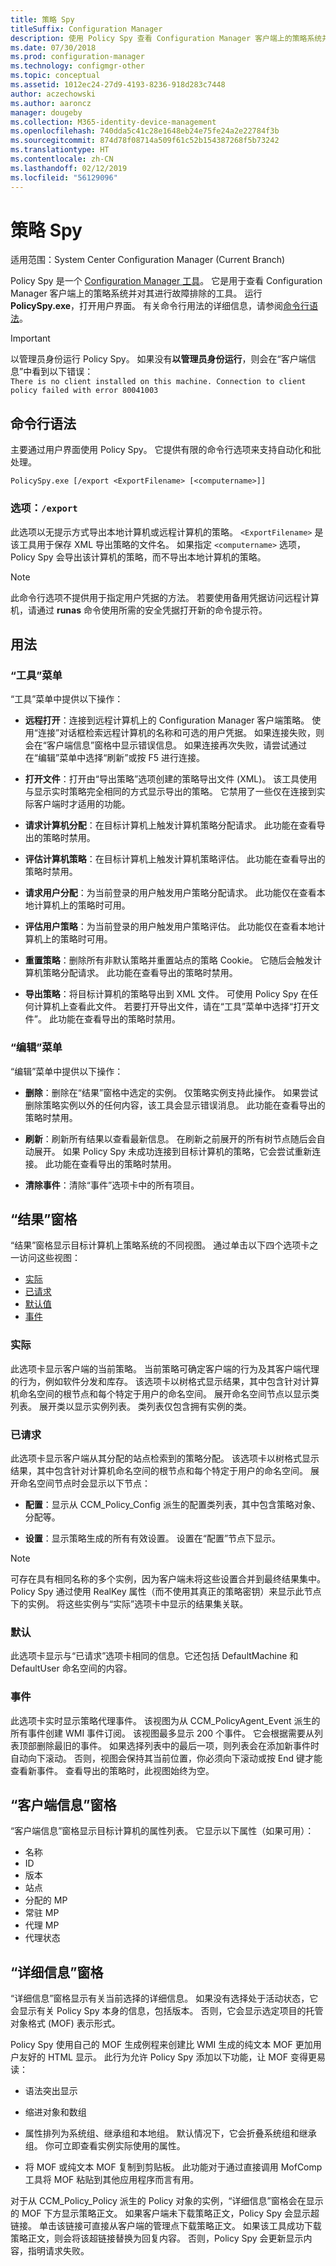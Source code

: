 ```yaml
---
title: 策略 Spy
titleSuffix: Configuration Manager
description: 使用 Policy Spy 查看 Configuration Manager 客户端上的策略系统并对其进行故障排除。
ms.date: 07/30/2018
ms.prod: configuration-manager
ms.technology: configmgr-other
ms.topic: conceptual
ms.assetid: 1012ec24-27d9-4193-8236-918d283c7448
author: aczechowski
ms.author: aaroncz
manager: dougeby
ms.collection: M365-identity-device-management
ms.openlocfilehash: 740dda5c41c28e1648eb24e75fe24a2e22784f3b
ms.sourcegitcommit: 874d78f08714a509f61c52b154387268f5b73242
ms.translationtype: HT
ms.contentlocale: zh-CN
ms.lasthandoff: 02/12/2019
ms.locfileid: "56129096"
---
```

# <a name="policy-spy"></a>策略 Spy

适用范围：System Center Configuration Manager (Current Branch)

Policy Spy 是一个 [Configuration Manager 工具](/sccm/core/support/tools)。 它是用于查看 Configuration Manager 客户端上的策略系统并对其进行故障排除的工具。 运行 **PolicySpy.exe**，打开用户界面。 有关命令行用法的详细信息，请参阅[命令行语法](#bkmk_policyspy-syntax)。

> [!Important]  
> 以管理员身份运行 Policy Spy。 如果没有**以管理员身份运行**，则会在“客户端信息”中看到以下错误：  
> `There is no client installed on this machine. Connection to client policy failed with error 80041003`


## <a name="bkmk_policyspy-syntax"></a> 命令行语法

主要通过用户界面使用 Policy Spy。 它提供有限的命令行选项来支持自动化和批处理。

`PolicySpy.exe [/export <ExportFilename> [<computername>]]`

### <a name="option-export"></a>选项：`/export`
此选项以无提示方式导出本地计算机或远程计算机的策略。 `<ExportFilename>` 是该工具用于保存 XML 导出策略的文件名。 如果指定 `<computername>` 选项，Policy Spy 会导出该计算机的策略，而不导出本地计算机的策略。

> [!Note]  
> 此命令行选项不提供用于指定用户凭据的方法。 若要使用备用凭据访问远程计算机，请通过 **runas** 命令使用所需的安全凭据打开新的命令提示符。  


## <a name="usage"></a>用法

### <a name="tools-menu"></a>“工具”菜单

“工具”菜单中提供以下操作：  

- **远程打开**：连接到远程计算机上的 Configuration Manager 客户端策略。 使用“连接”对话框检索远程计算机的名称和可选的用户凭据。 如果连接失败，则会在“客户端信息”窗格中显示错误信息。 如果连接再次失败，请尝试通过在“编辑”菜单中选择“刷新”或按 F5 进行连接。  

- **打开文件**：打开由“导出策略”选项创建的策略导出文件 (XML)。 该工具使用与显示实时策略完全相同的方式显示导出的策略。 它禁用了一些仅在连接到实际客户端时才适用的功能。  

- **请求计算机分配**：在目标计算机上触发计算机策略分配请求。 此功能在查看导出的策略时禁用。  

- **评估计算机策略**：在目标计算机上触发计算机策略评估。 此功能在查看导出的策略时禁用。  

- **请求用户分配**：为当前登录的用户触发用户策略分配请求。 此功能仅在查看本地计算机上的策略时可用。  

- **评估用户策略**：为当前登录的用户触发用户策略评估。 此功能仅在查看本地计算机上的策略时可用。  

- **重置策略**：删除所有非默认策略并重置站点的策略 Cookie。 它随后会触发计算机策略分配请求。 此功能在查看导出的策略时禁用。  

- **导出策略**：将目标计算机的策略导出到 XML 文件。 可使用 Policy Spy 在任何计算机上查看此文件。 若要打开导出文件，请在“工具”菜单中选择“打开文件”。 此功能在查看导出的策略时禁用。  


### <a name="edit-menu"></a>“编辑”菜单

“编辑”菜单中提供以下操作：  

- **删除**：删除在“结果”窗格中选定的实例。 仅策略实例支持此操作。 如果尝试删除策略实例以外的任何内容，该工具会显示错误消息。 此功能在查看导出的策略时禁用。  

- **刷新**：刷新所有结果以查看最新信息。 在刷新之前展开的所有树节点随后会自动展开。 如果 Policy Spy 未成功连接到目标计算机的策略，它会尝试重新连接。 此功能在查看导出的策略时禁用。  

- **清除事件**：清除“事件”选项卡中的所有项目。  



## <a name="results-pane"></a>“结果”窗格

“结果”窗格显示目标计算机上策略系统的不同视图。 通过单击以下四个选项卡之一访问这些视图： 
- [实际](#bkmk_policyspy-actual)
- [已请求](#bkmk_policyspy-requested)
- [默认值](#bkmk_policyspy-default)
- [事件](#bkmk_policyspy-events)


### <a name="bkmk_policyspy-actual"></a> 实际

此选项卡显示客户端的当前策略。 当前策略可确定客户端的行为及其客户端代理的行为，例如软件分发和库存。 该选项卡以树格式显示结果，其中包含针对计算机命名空间的根节点和每个特定于用户的命名空间。 展开命名空间节点以显示类列表。 展开类以显示实例列表。 类列表仅包含拥有实例的类。


### <a name="bkmk_policyspy-requested"></a> 已请求

此选项卡显示客户端从其分配的站点检索到的策略分配。 该选项卡以树格式显示结果，其中包含针对计算机命名空间的根节点和每个特定于用户的命名空间。 展开命名空间节点时会显示以下节点：  

- **配置**：显示从 CCM_Policy_Config 派生的配置类列表，其中包含策略对象、分配等。  

- **设置**：显示策略生成的所有有效设置。 设置在“配置”节点下显示。 

> [!Note]   
> 可存在具有相同名称的多个实例，因为客户端未将这些设置合并到最终结果集中。 Policy Spy 通过使用 RealKey 属性（而不使用其真正的策略密钥）来显示此节点下的实例。 将这些实例与“实际”选项卡中显示的结果集关联。  


### <a name="bkmk_policyspy-default"></a> 默认

此选项卡显示与“已请求”选项卡相同的信息。它还包括 DefaultMachine 和 DefaultUser 命名空间的内容。


### <a name="bkmk_policyspy-events"></a> 事件

此选项卡实时显示策略代理事件。 该视图为从 CCM_PolicyAgent_Event 派生的所有事件创建 WMI 事件订阅。 该视图最多显示 200 个事件。 它会根据需要从列表顶部删除最旧的事件。 如果选择列表中的最后一项，则列表会在添加新事件时自动向下滚动。 否则，视图会保持其当前位置，你必须向下滚动或按 End 键才能查看新事件。 查看导出的策略时，此视图始终为空。



## <a name="client-info-pane"></a>“客户端信息”窗格
“客户端信息”窗格显示目标计算机的属性列表。 它显示以下属性（如果可用）：  
- 名称
- ID
- 版本
- 站点
- 分配的 MP
- 常驻 MP
- 代理 MP
- 代理状态



## <a name="details-pane"></a>“详细信息”窗格
“详细信息”窗格显示有关当前选择的详细信息。 如果没有选择处于活动状态，它会显示有关 Policy Spy 本身的信息，包括版本。 否则，它会显示选定项目的托管对象格式 (MOF) 表示形式。

Policy Spy 使用自己的 MOF 生成例程来创建比 WMI 生成的纯文本 MOF 更加用户友好的 HTML 显示。 此行为允许 Policy Spy 添加以下功能，让 MOF 变得更易读：  

- 语法突出显示  

- 缩进对象和数组  

- 属性排列为系统组、继承组和本地组。 默认情况下，它会折叠系统组和继承组。 你可立即查看实例实际使用的属性。  

- 将 MOF 或纯文本 MOF 复制到剪贴板。 此功能对于通过直接调用 MofComp 工具将 MOF 粘贴到其他应用程序而言有用。  

对于从 CCM_Policy_Policy 派生的 Policy 对象的实例，“详细信息”窗格会在显示的 MOF 下方显示策略正文。 如果客户端未下载策略正文，Policy Spy 会显示超链接。 单击该链接可直接从客户端的管理点下载策略正文。 如果该工具成功下载策略正文，则会将该超链接替换为回复内容。 否则，Policy Spy 会更新显示内容，指明请求失败。

